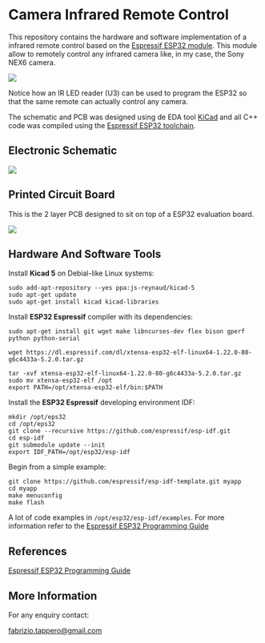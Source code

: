 # Camera Infrared Remote Control
This repository contains the hardware and software implementation of a infrared 
remote control based on the [Espressif ESP32 module]. This module allow to remotely
control any infrared camera like, in my case, the Sony NEX6 camera.

![][ir_camera_remote]

Notice how an IR LED reader (U3) can be used to program the ESP32 so that the same
remote can actually control any camera. 

The schematic and PCB was designed using de EDA tool [KiCad] and all C++ 
code was compiled using the [Espressif ESP32 toolchain].

[ir_camera_remote]: https://github.com/fabriziotappero/ir_remote/blob/master/ir_camera_remote.jpg ""

## Electronic Schematic
![][ir_remote_sch]

[ir_remote_sch]: https://github.com/fabriziotappero/ir_remote/blob/master/PCB/ir_remote_sch.png ""
[Espressif ESP32 module]: https://www.espressif.com/en/products/hardware/development-boards
[Espressif ESP32 toolchain]: https://dl.espressif.com/doc/esp-idf/latest/index.html
[KiCad]: http://kicad-pcb.org/

## Printed Circuit Board
This is the 2 layer PCB designed to sit on top of a ESP32 evaluation board.

![][ir_remote_pcb]

[ir_remote_pcb]: https://github.com/fabriziotappero/ir_remote/blob/master/PCB/ir_remote_pcb.png ""


## Hardware And Software Tools

Install **Kicad 5** on Debial-like Linux systems:
```
sudo add-apt-repository --yes ppa:js-reynaud/kicad-5
sudo apt-get update
sudo apt-get install kicad kicad-libraries
```

Install **ESP32 Espressif** compiler with its dependencies:
```
sudo apt-get install git wget make libncurses-dev flex bison gperf python python-serial

wget https://dl.espressif.com/dl/xtensa-esp32-elf-linux64-1.22.0-80-g6c4433a-5.2.0.tar.gz

tar -xvf xtensa-esp32-elf-linux64-1.22.0-80-g6c4433a-5.2.0.tar.gz
sudo mv xtensa-esp32-elf /opt
export PATH=/opt/xtensa-esp32-elf/bin:$PATH
```
Install the **ESP32 Espressif** developing environment IDF:
```
mkdir /opt/eps32 
cd /opt/eps32
git clone --recursive https://github.com/espressif/esp-idf.git
cd esp-idf
git submodule update --init
export IDF_PATH=/opt/esp32/esp-idf
```

Begin from a simple example:
```
git clone https://github.com/espressif/esp-idf-template.git myapp
cd myapp
make menuconfig
make flash
```
A lot of code examples in ```/opt/esp32/esp-idf/examples```. For more information refer to the [Espressif ESP32 Programming Guide]

[Espressif ESP32 Programming Guide]: https://dl.espressif.com/doc/esp-idf/latest/index.html

## References

[Espressif ESP32 Programming Guide](https://dl.espressif.com/doc/esp-idf/latest/index.html)


## More Information
For any enquiry contact:

fabrizio.tappero@gmail.com
